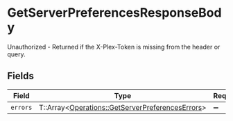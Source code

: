 # GetServerPreferencesResponseBody

Unauthorized - Returned if the X-Plex-Token is missing from the header or query.


## Fields

| Field                                                                                                     | Type                                                                                                      | Required                                                                                                  | Description                                                                                               |
| --------------------------------------------------------------------------------------------------------- | --------------------------------------------------------------------------------------------------------- | --------------------------------------------------------------------------------------------------------- | --------------------------------------------------------------------------------------------------------- |
| `errors`                                                                                                  | T::Array<[Operations::GetServerPreferencesErrors](../../models/operations/getserverpreferenceserrors.md)> | :heavy_minus_sign:                                                                                        | N/A                                                                                                       |